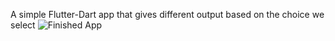 A simple Flutter-Dart app that gives different output based on the choice we select
![Finished App](https://github.com/londonappbrewery/Images/blob/master/Destini.gif)
